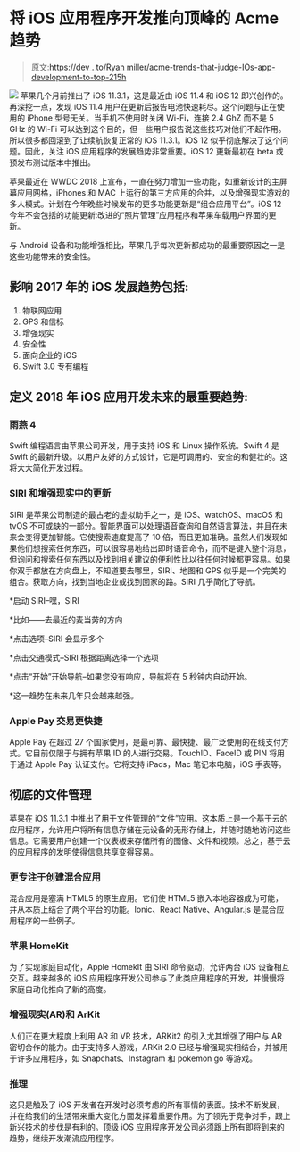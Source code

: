 # 将 iOS 应用程序开发推向顶峰的 Acme 趋势

> 原文:[https://dev . to/Ryan miller/acme-trends-that-judge-IOs-app-development-to-top-215h](https://dev.to/ryanmiller/acme-trends-that-swerve-ios-app-development-to-top--215h)

[![](../Images/d77158d56c892a25491582ee12d70b6a.png)](https://res.cloudinary.com/practicaldev/image/fetch/s--X_wpFEOt--/c_limit%2Cf_auto%2Cfl_progressive%2Cq_auto%2Cw_880/https://i.imgur.com/RH79LbV.png) 
苹果几个月前推出了 iOS 11.3.1，这是最近由 iOS 11.4 和 iOS 12 即兴创作的。再深挖一点，发现 iOS 11.4 用户在更新后报告电池快速耗尽。这个问题与正在使用的 iPhone 型号无关。当手机不使用时关闭 Wi-Fi，连接 2.4 GhZ 而不是 5 GHz 的 Wi-Fi 可以达到这个目的，但一些用户报告说这些技巧对他们不起作用。所以很多都回滚到了让续航恢复正常的 iOS 11.3.1。iOS 12 似乎彻底解决了这个问题。因此，关注 iOS 应用程序的发展趋势非常重要。iOS 12 更新最初在 beta 或预发布测试版本中推出。

苹果最近在 WWDC 2018 上宣布，一直在努力增加一些功能，如重新设计的主屏幕应用网格，iPhones 和 MAC 上运行的第三方应用的合并，以及增强现实游戏的多人模式。计划在今年晚些时候发布的更多功能更新是“组合应用平台”。iOS 12 今年不会包括的功能更新:改进的“照片管理”应用程序和苹果车载用户界面的更新。

与 Android 设备和功能增强相比，苹果几乎每次更新都成功的最重要原因之一是这些功能带来的安全性。

## [](#some-of-the-ios-development-trends-that-shaped-2017-were)影响 2017 年的 iOS 发展趋势包括:

1.  物联网应用
2.  GPS 和信标
3.  增强现实
4.  安全性
5.  面向企业的 iOS
6.  Swift 3.0 专有编程

## [](#topmost-trends-that-will-define-future-of-ios-app-development-in-2018)定义 2018 年 iOS 应用开发未来的最重要趋势:

### [](#swift-4)雨燕 4

Swift 编程语言由苹果公司开发，用于支持 iOS 和 Linux 操作系统。Swift 4 是 Swift 的最新升级。以用户友好的方式设计，它是可调用的、安全的和健壮的。这将大大简化开发过程。

### SIRI 和增强现实中的更新

SIRI 是苹果公司制造的最古老的虚拟助手之一，是 iOS、watchOS、macOS 和 tvOS 不可或缺的一部分。智能界面可以处理语音查询和自然语言算法，并且在未来会变得更加智能。它使搜索速度提高了 10 倍，而且更加准确。虽然人们发现如果他们想搜索任何东西，可以很容易地给出即时语音命令，而不是键入整个消息，但询问和搜索任何东西以及找到相关建议的便利性比以往任何时候都更容易。如果你双手都放在方向盘上，不知道要去哪里，SIRI、地图和 GPS 似乎是一个完美的组合。获取方向，找到当地企业或找到回家的路。SIRI 几乎简化了导航。

*启动 SIRI–嘿，SIRI

*比如——去最近的麦当劳的方向

*点击选项–SIRI 会显示多个

*点击交通模式–SIRI 根据距离选择一个选项

*点击“开始”开始导航–如果您没有响应，导航将在 5 秒钟内自动开始。

*这一趋势在未来几年只会越来越强。

### [](#apple-pay-for-swifter-transactions)Apple Pay 交易更快捷

Apple Pay 在超过 27 个国家使用，是最可靠、最快捷、最广泛使用的在线支付方式。它目前仅限于与拥有苹果 ID 的人进行交易。TouchID、FaceID 或 PIN 将用于通过 Apple Pay 认证支付。它将支持 iPads，Mac 笔记本电脑，iOS 手表等。

## [](#thorough-file-management)彻底的文件管理

苹果在 iOS 11.3.1 中推出了用于文件管理的“文件”应用。这本质上是一个基于云的应用程序，允许用户将所有信息存储在无设备的无形存储上，并随时随地访问这些信息。它需要用户创建一个仪表板来存储所有的图像、文件和视频。总之，基于云的应用程序的发明使得信息共享变得容易。

### [](#more-focus-on-creating-hybrid-applications)更专注于创建混合应用

混合应用是塞满 HTML5 的原生应用。它们使 HTML5 嵌入本地容器成为可能，并从本质上结合了两个平台的功能。Ionic、React Native、Angular.js 是混合应用程序的一些例子。

### [](#apple-homekit)苹果 HomeKit

为了实现家庭自动化，Apple HomekIt 由 SIRI 命令驱动，允许两台 iOS 设备相互交互。越来越多的 iOS 应用程序开发公司参与了此类应用程序的开发，并慢慢将家庭自动化推向了新的高度。

### [](#augmented-reality-ar-and-arkit)增强现实(AR)和 ArKit

人们正在更大程度上利用 AR 和 VR 技术，ARKit2 的引入尤其增强了用户与 AR 密切合作的能力。由于支持多人游戏，ARKit 2.0 已经与增强现实相结合，并被用于许多应用程序，如 Snapchats、Instagram 和 pokemon go 等游戏。

### [](#ratiocination)推理

这只是触及了 iOS 开发者在开发时必须考虑的所有事情的表面。技术不断发展，并在给我们的生活带来重大变化方面发挥着重要作用。为了领先于竞争对手，跟上新兴技术的步伐是有利的。顶级 iOS 应用程序开发公司必须跟上所有即将到来的趋势，继续开发潮流应用程序。